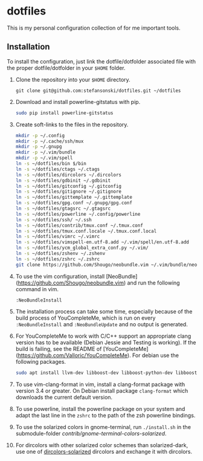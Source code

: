 # dotfiles
This is my personal configuration collection of for me important tools.

## Installation
To install the configuration, just link the dotfile/dotfolder associated file
with the proper dotfile/dotfolder in your `$HOME` folder.

1. Clone the repository into your `$HOME` directory.

   ```
   git clone git@github.com:stefansonski/dotfiles.git ~/dotfiles
   ```

1. Download and install powerline-gitstatus with pip.

   ```sh
   sudo pip install powerline-gitstatus
   ```

1. Create soft-links to the files in the repository.

   ```sh
   mkdir -p ~/.config
   mkdir -p ~/.cache/ssh/mux
   mkdir -p ~/.gnupg
   mkdir -p ~/.vim/bundle
   mkdir -p ~/.vim/spell
   ln -s ~/dotfiles/bin $/bin
   ln -s ~/dotfiles/ctags ~/.ctags
   ln -s ~/dotfiles/dircolors ~/.dircolors
   ln -s ~/dotfiles/gdbinit ~/.gdbinit
   ln -s ~/dotfiles/gitconfig ~/.gitconfig
   ln -s ~/dotfiles/gitignore ~/.gitignore
   ln -s ~/dotfiles/gittemplate ~/.gittemplate
   ln -s ~/dotfiles/gpg.conf ~/.gnupg/gpg.conf
   ln -s ~/dotfiles/gtagsrc ~/.gtagsrc
   ln -s ~/dotfiles/powerline ~/.config/powerline
   ln -s ~/dotfiles/ssh/ ~/.ssh
   ln -s ~/dotfiles/contrib/tmux.conf ~/.tmux.conf
   ln -s ~/dotfiles/tmux.conf.locale ~/.tmux.conf.local
   ln -s ~/dotfiles/vimrc ~/.vimrc
   ln -s ~/dotfiles/vimspell-en.utf-8.add ~/.vim/spell/en.utf-8.add
   ln -s ~/dotfiles/ycm_global_extra_conf.py ~/.vim/
   ln -s ~/dotfiles/zshenv ~/.zshenv
   ln -s ~/dotfiles/zshrc ~/.zshrc
   git clone https://github.com/Shougo/neobundle.vim ~/.vim/bundle/neobundle.vim
   ```

1. To use the vim configuration, install [NeoBundle]
   (https://github.com/Shougo/neobundle.vim) and run the following command in
   vim.

   ```vim
   :NeoBundleInstall
   ```

  1. The installation process can take some time, especially because of the
     build process of YouCompleteMe, which is run on every `:NeoBundleInstall`
     and `:NeoBundleUpdate` and no output is generated.

  1. For YouCompleteMe to work with C/C++ support an appropriate clang version
     has to be available (Debian Jessie and Testing is working). If the build is failing,
     see the README of [YouCompleteMe]
     (https://github.com/Valloric/YouCompleteMe).
     For debian use the following packages.

     ```sh
     sudo apt install llvm-dev libboost-dev libboost-python-dev libboost-filesystem-dev libboost-system-dev libboost-regex-dev libboost-thread-dev
     ```

  1. To use vim-clang-format in vim, install a clang-format package with version
     3.4 or greater. On Debian install package `clang-format` which downloads the current default version.

1. To use powerline, install the powerline package on your system and adapt the
   last line in the `zshrc` to the path of the zsh powerline bindings.

1. To use the solarized colors in gnome-terminal, run `./install.sh` in the
   submodule-folder _contrib/gnome-terminal-colors-solarized_.

1. For dircolors with other solarized color schemes than solarized-dark, use one
   of [dircolors-solarized](https://github.com/seebi/dircolors-solarized)
   dircolors and exchange it with dircolors.
